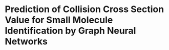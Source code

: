 # Prediction of Collision Cross Section Value for Small Molecule Identification by Graph Neural Networks
